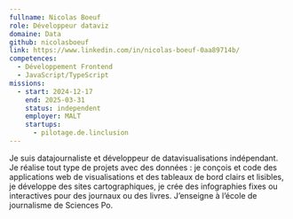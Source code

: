```yaml
---
fullname: Nicolas Boeuf
role: Développeur dataviz
domaine: Data
github: nicolasboeuf
link: https://www.linkedin.com/in/nicolas-boeuf-0aa89714b/
competences:
  - Développement Frontend
  - JavaScript/TypeScript
missions:
  - start: 2024-12-17
    end: 2025-03-31
    status: independent
    employer: MALT
    startups:
      - pilotage.de.linclusion
---
```

Je suis datajournaliste et développeur de datavisualisations indépendant. Je réalise tout type de projets avec des données : je conçois et code des applications web de visualisations et des tableaux de bord clairs et lisibles, je développe des sites cartographiques, je crée des infographies fixes ou interactives pour des journaux ou des livres. J’enseigne à l’école de journalisme de Sciences Po.